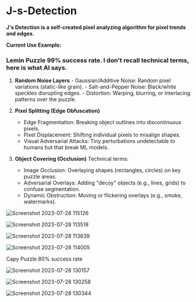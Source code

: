 # J-s-Detection

**J's Detection is a self-created pixel analyzing algorithm for pixel trends and edges.**

**Current Use Example:**
### Lemin Puzzle 99% success rate. I don't recall technical terms, here is what AI says.
  1. **Random Noise Layers**
    - Gaussian/Additive Noise: Random pixel variations (static-like grain).
    - Salt-and-Pepper Noise: Black/white speckles disrupting edges.
    - Distortion: Warping, blurring, or interlacing patterns over the puzzle.
     
  2. **Pixel Splitting (Edge Obfuscation)**
     - Edge Fragmentation: Breaking object outlines into discontinuous pixels.
     - Pixel Displacement: Shifting individual pixels to misalign shapes.
     - Visual Adversarial Attacks: Tiny perturbations undetectable to humans but that break ML models.

  3. **Object Covering (Occlusion)**
     Technical terms:
     - Image Occlusion: Overlaying shapes (rectangles, circles) on key puzzle areas.
     - Adversarial Overlays: Adding "decoy" objects (e.g., lines, grids) to confuse segmentation.
     - Dynamic Obstruction: Moving or flickering overlays (e.g., smoke, watermarks).

![Screenshot 2023-07-28 115126](https://github.com/user-attachments/assets/38123bf6-259e-4c92-9269-99c015f6603f)

![Screenshot 2023-07-28 113518](https://github.com/user-attachments/assets/7f24dafd-995c-4ed9-bb61-aba07c90eae8)

![Screenshot 2023-07-28 113839](https://github.com/user-attachments/assets/8fad8aaa-7e52-47b2-a526-c24a3f88ad6b)

![Screenshot 2023-07-28 114005](https://github.com/user-attachments/assets/565d90a1-7fc0-498c-8e25-dcf9910d0e56)


Capy Puzzle 80% success rate

![Screenshot 2023-07-28 130157](https://github.com/user-attachments/assets/8c34f456-e7fd-43c8-8a80-6a6a2cad6e65)

![Screenshot 2023-07-28 130258](https://github.com/user-attachments/assets/e7adc9c9-1688-4ff2-a612-1184c0d94e17)

![Screenshot 2023-07-28 130344](https://github.com/user-attachments/assets/41481b55-c97a-459c-80ef-7f5140136f41)


